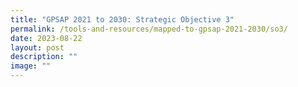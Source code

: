```yaml
---
title: "GPSAP 2021 to 2030: Strategic Objective 3"
permalink: /tools-and-resources/mapped-to-gpsap-2021-2030/so3/
date: 2023-08-22
layout: post
description: ""
image: ""
---
```


